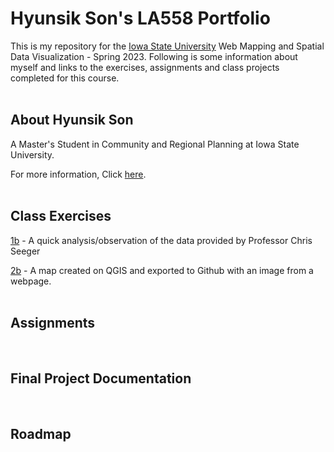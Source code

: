 # Hyunsik Son's LA558 Portfolio
This is my repository for the [Iowa State University](https://www.iastate.edu/) Web Mapping and Spatial Data Visualization - Spring 2023. Following is some information about myself and links to the exercises, assignments and class projects completed for this course.
<br>
<br>

## About Hyunsik Son

A Master's Student in Community and Regional Planning at Iowa State University. 

For more information, Click [here](AboutHyunsikSon/AboutHyunsikSon.md).
<br>
<br>
## Class Exercises
[1b](exercises/1b_exercise/1b_exercise.md) - A quick analysis/observation of the data provided by Professor Chris Seeger

[2b](exercises/2b_exercise/ex2b_2.md) - A map created on QGIS and exported to Github with an image from a webpage.
<br>
<br>       
## Assignments
<br>

## Final Project Documentation
<br>

## Roadmap
<br>
